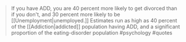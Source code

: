 > If you have ADD, you are 40 percent more likely to get divorced than if you don't, and 30 percent more likely to be [[Unemployment|unemployed.]] Estimates run as high as 40 percent of the [[Addiction|addicted]] population having ADD, and a significant proportion of the eating-disorder population #psychology #quotes